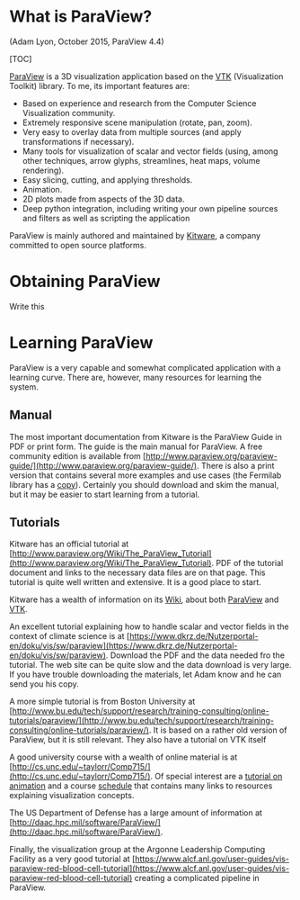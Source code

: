 # What is ParaView?
(Adam Lyon, October 2015, ParaView 4.4)

[TOC]

[ParaView](http://www.paraview.org) is a 3D visualization application based on the [VTK](http://www.vtk.org) (Visualization Toolkit) library. To me, its important features are:

* Based on experience and research from the Computer Science Visualization community.
* Extremely responsive scene manipulation (rotate, pan, zoom). 
* Very easy to overlay data from multiple sources (and apply transformations if necessary). 
* Many tools for visualization of scalar and vector fields (using, among other techniques, arrow glyphs, streamlines, heat maps, volume rendering).
* Easy slicing, cutting, and applying thresholds.
* Animation.
* 2D plots made from aspects of the 3D data.
* Deep python integration, including writing your own pipeline sources and filters as well as scripting the application

ParaView is mainly authored and maintained by [Kitware](http://www.kitware.com), a company committed to open source platforms. 

# Obtaining ParaView

Write this

# Learning ParaView

ParaView is a very capable and somewhat complicated application with a learning curve. There are, however, many resources for learning the system. 


## Manual

The most important documentation from Kitware is the ParaView Guide in PDF or print form. The guide is the main manual for ParaView. A free community edition is available from [http://www.paraview.org/paraview-guide/](http://www.paraview.org/paraview-guide/). There is also a print version that contains several more examples and use cases (the Fermilab library has a [copy](http://www-spires.fnal.gov/spires/find/books/www?cl=QA76.9.I52.A95::2015)). Certainly you should download and skim the manual, but it may be easier to start learning from a tutorial. 

## Tutorials

Kitware has an official tutorial at [http://www.paraview.org/Wiki/The_ParaView_Tutorial](http://www.paraview.org/Wiki/The_ParaView_Tutorial). PDF of the tutorial document and links to the necessary data files are on that page. This tutorial is quite well written and extensive. It is a good place to start.

Kitware has a wealth of information on its [Wiki](http://www.paraview.org/Wiki/Main_Page), about both [ParaView](http://www.paraview.org/Wiki/ParaView) and [VTK](http://www.vtk.org/Wiki/VTK).

An excellent tutorial explaining how to handle scalar and vector fields in the context of climate science is at [https://www.dkrz.de/Nutzerportal-en/doku/vis/sw/paraview](https://www.dkrz.de/Nutzerportal-en/doku/vis/sw/paraview). Download the PDF and the data needed fro the tutorial. The web site can be quite slow and the data download is very large. If you have trouble downloading the materials, let Adam know and he can send you his copy. 

A more simple tutorial is from Boston University at [http://www.bu.edu/tech/support/research/training-consulting/online-tutorials/paraview/](http://www.bu.edu/tech/support/research/training-consulting/online-tutorials/paraview/). It is based on a rather old version of ParaView, but it is still relevant. They also have a tutorial on VTK itself 

A good university course with a wealth of online material is at [http://cs.unc.edu/~taylorr/Comp715/](http://cs.unc.edu/~taylorr/Comp715/). Of special interest are a [tutorial on animation](http://cs.unc.edu/~taylorr/Comp715/ParaView3_8_1_Tutorial.html) and a course [schedule](http://cs.unc.edu/~taylorr/Comp715/schedule.html) that contains many links to resources explaining visualization concepts. 

The US Department of Defense has a large amount of information at [http://daac.hpc.mil/software/ParaView/](http://daac.hpc.mil/software/ParaView/). 

Finally, the visualization group at the Argonne Leadership Computing Facility as a very good tutorial at [https://www.alcf.anl.gov/user-guides/vis-paraview-red-blood-cell-tutorial](https://www.alcf.anl.gov/user-guides/vis-paraview-red-blood-cell-tutorial) creating a complicated pipeline in ParaView. 